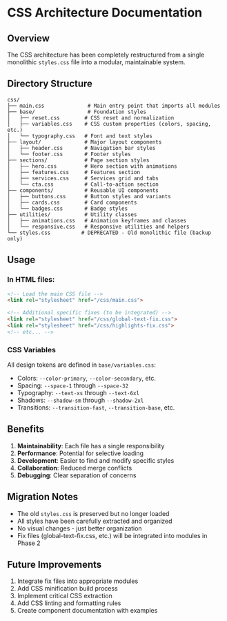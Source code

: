 # CSS Architecture Documentation

## Overview
The CSS architecture has been completely restructured from a single monolithic `styles.css` file into a modular, maintainable system.

## Directory Structure

```
css/
├── main.css              # Main entry point that imports all modules
├── base/                 # Foundation styles
│   ├── reset.css        # CSS reset and normalization
│   ├── variables.css    # CSS custom properties (colors, spacing, etc.)
│   └── typography.css   # Font and text styles
├── layout/              # Major layout components
│   ├── header.css       # Navigation bar styles
│   └── footer.css       # Footer styles
├── sections/            # Page section styles
│   ├── hero.css         # Hero section with animations
│   ├── features.css     # Features section
│   ├── services.css     # Services grid and tabs
│   └── cta.css          # Call-to-action section
├── components/          # Reusable UI components
│   ├── buttons.css      # Button styles and variants
│   ├── cards.css        # Card components
│   └── badges.css       # Badge styles
├── utilities/           # Utility classes
│   ├── animations.css   # Animation keyframes and classes
│   └── responsive.css   # Responsive utilities and helpers
└── styles.css          # DEPRECATED - Old monolithic file (backup only)
```

## Usage

### In HTML files:
```html
<!-- Load the main CSS file -->
<link rel="stylesheet" href="/css/main.css">

<!-- Additional specific fixes (to be integrated) -->
<link rel="stylesheet" href="/css/global-text-fix.css">
<link rel="stylesheet" href="/css/highlights-fix.css">
<!-- etc... -->
```

### CSS Variables
All design tokens are defined in `base/variables.css`:
- Colors: `--color-primary`, `--color-secondary`, etc.
- Spacing: `--space-1` through `--space-32`
- Typography: `--text-xs` through `--text-6xl`
- Shadows: `--shadow-sm` through `--shadow-2xl`
- Transitions: `--transition-fast`, `--transition-base`, etc.

## Benefits

1. **Maintainability**: Each file has a single responsibility
2. **Performance**: Potential for selective loading
3. **Development**: Easier to find and modify specific styles
4. **Collaboration**: Reduced merge conflicts
5. **Debugging**: Clear separation of concerns

## Migration Notes

- The old `styles.css` is preserved but no longer loaded
- All styles have been carefully extracted and organized
- No visual changes - just better organization
- Fix files (global-text-fix.css, etc.) will be integrated into modules in Phase 2

## Future Improvements

1. Integrate fix files into appropriate modules
2. Add CSS minification build process
3. Implement critical CSS extraction
4. Add CSS linting and formatting rules
5. Create component documentation with examples